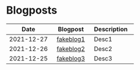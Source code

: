 # Blogposts

| Date &nbsp; | Blogpost &nbsp; | Description &nbsp; |
| ----------- | --------------- | ------------------ |
| 2021-12-27 &nbsp; | [fakeblog1](./fakeblog1.html) &nbsp; | Desc1 &nbsp; |
| 2021-12-26 &nbsp; | [fakeblog2](./fakeblog2.html) &nbsp; | Desc2 &nbsp; |
| 2021-12-25 &nbsp; | [fakeblog3](./fakeblog3.html) &nbsp; | Desc3 &nbsp; |
